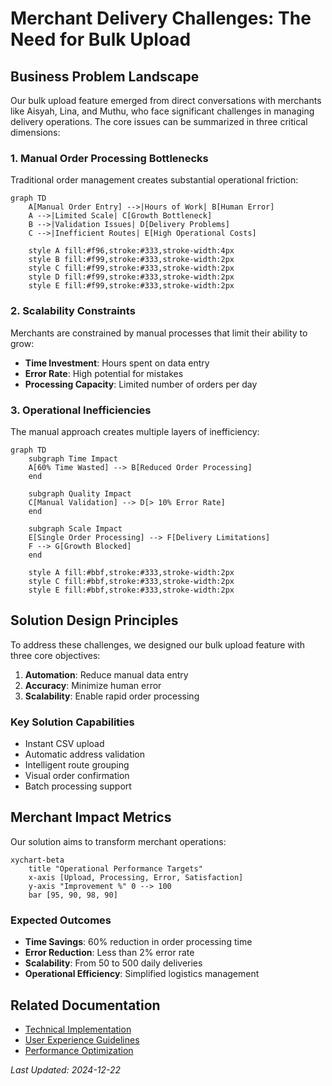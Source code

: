 # Merchant Delivery Challenges: The Need for Bulk Upload

## Business Problem Landscape

Our bulk upload feature emerged from direct conversations with merchants like Aisyah, Lina, and Muthu, who face significant challenges in managing delivery operations. The core issues can be summarized in three critical dimensions:

### 1. Manual Order Processing Bottlenecks

Traditional order management creates substantial operational friction:

```mermaid
graph TD
    A[Manual Order Entry] -->|Hours of Work| B[Human Error]
    A -->|Limited Scale| C[Growth Bottleneck]
    B -->|Validation Issues| D[Delivery Problems]
    C -->|Inefficient Routes| E[High Operational Costs]
    
    style A fill:#f96,stroke:#333,stroke-width:4px
    style B fill:#f99,stroke:#333,stroke-width:2px
    style C fill:#f99,stroke:#333,stroke-width:2px
    style D fill:#f99,stroke:#333,stroke-width:2px
    style E fill:#f99,stroke:#333,stroke-width:2px
```

### 2. Scalability Constraints

Merchants are constrained by manual processes that limit their ability to grow:

- **Time Investment**: Hours spent on data entry
- **Error Rate**: High potential for mistakes
- **Processing Capacity**: Limited number of orders per day

### 3. Operational Inefficiencies

The manual approach creates multiple layers of inefficiency:

```mermaid
graph TD
    subgraph Time Impact
    A[60% Time Wasted] --> B[Reduced Order Processing]
    end
    
    subgraph Quality Impact
    C[Manual Validation] --> D[> 10% Error Rate]
    end
    
    subgraph Scale Impact
    E[Single Order Processing] --> F[Delivery Limitations]
    F --> G[Growth Blocked]
    end
    
    style A fill:#bbf,stroke:#333,stroke-width:2px
    style C fill:#bbf,stroke:#333,stroke-width:2px
    style E fill:#bbf,stroke:#333,stroke-width:2px
```

## Solution Design Principles

To address these challenges, we designed our bulk upload feature with three core objectives:

1. **Automation**: Reduce manual data entry
2. **Accuracy**: Minimize human error
3. **Scalability**: Enable rapid order processing

### Key Solution Capabilities

- Instant CSV upload
- Automatic address validation
- Intelligent route grouping
- Visual order confirmation
- Batch processing support

## Merchant Impact Metrics

Our solution aims to transform merchant operations:

```mermaid
xychart-beta
    title "Operational Performance Targets"
    x-axis [Upload, Processing, Error, Satisfaction]
    y-axis "Improvement %" 0 --> 100
    bar [95, 90, 98, 90]
```

### Expected Outcomes

- **Time Savings**: 60% reduction in order processing time
- **Error Reduction**: Less than 2% error rate
- **Scalability**: From 50 to 500 daily deliveries
- **Operational Efficiency**: Simplified logistics management

## Related Documentation

- [Technical Implementation](/technical/architecture.md)
- [User Experience Guidelines](/ux/interface-guidelines.md)
- [Performance Optimization](/technical/performance.md)

*Last Updated: 2024-12-22*
